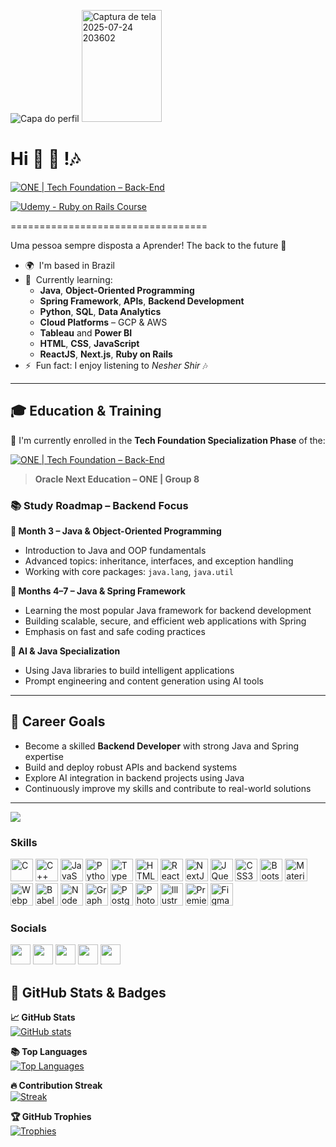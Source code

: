 
![Capa do perfil](https://www.oracle.com/a/ocom/img/rh03-one-br-logo.png) <img width="128" height="179" alt="Captura de tela 2025-07-24 203602" src="https://github.com/user-attachments/assets/1fadaca0-34b9-4110-895d-9d236b1c7380" />


Hi 👋  🚀 !🎶
==================================
[![ONE | Tech Foundation – Back-End](https://img.shields.io/badge/ONE%20|%20Tech%20Foundation-Back--End-orange?style=for-the-badge&logo=oracle)](https://www.oracle.com/br/education/oracle-next-education/)

[![Udemy - Ruby on Rails Course](https://img.shields.io/badge/Udemy-Ruby_on_Rails-red?style=for-the-badge&logo=udemy)](https://www.udemy.com/course/the-complete-ruby-on-rails-developer-course/)


==================================

Uma pessoa sempre disposta a Aprender! The back to the future 🚀

* 🌍  I'm based in Brazil  
* 🧠  Currently learning:
  - **Java**, **Object-Oriented Programming**
  - **Spring Framework**, **APIs**, **Backend Development**
  - **Python**, **SQL**, **Data Analytics**
  - **Cloud Platforms** – GCP & AWS
  - **Tableau** and **Power BI**
  - **HTML**, **CSS**, **JavaScript**
  - **ReactJS**, **Next.js**, **Ruby on Rails**
* ⚡  Fun fact: I enjoy listening to *Nesher Shir* 🎶

---

## 🎓 Education & Training

🎉 I'm currently enrolled in the **Tech Foundation Specialization Phase** of the:

[![ONE | Tech Foundation – Back-End](https://img.shields.io/badge/ONE%20|%20Tech%20Foundation-Back--End-blue?style=for-the-badge&logo=oracle)](https://www.oracle.com/br/education/oracle-next-education/)



> **Oracle Next Education – ONE | Group 8**


### 📚 Study Roadmap – Backend Focus

**📍 Month 3 – Java & Object-Oriented Programming**  
- Introduction to Java and OOP fundamentals  
- Advanced topics: inheritance, interfaces, and exception handling  
- Working with core packages: `java.lang`, `java.util`

**📍 Months 4–7 – Java & Spring Framework**  
- Learning the most popular Java framework for backend development  
- Building scalable, secure, and efficient web applications with Spring  
- Emphasis on fast and safe coding practices

**📍 AI & Java Specialization**  
- Using Java libraries to build intelligent applications  
- Prompt engineering and content generation using AI tools

---

## 🚀 Career Goals

- Become a skilled **Backend Developer** with strong Java and Spring expertise  
- Build and deploy robust APIs and backend systems  
- Explore AI integration in backend projects using Java  
- Continuously improve my skills and contribute to real-world solutions

---

<a href="https://www.github.com/lirasusejdev" target="_blank" rel="noreferrer"><img
src="https://img.shields.io/github/followers/lirasusejdev?logo=github&style=for-the-badge&color=0891b2&labelColor=1c1917" /></a>

### Skills

<p align="left">
<a href="https://docs.microsoft.com/en-us/cpp/?view=msvc-170" target="_blank" rel="noreferrer"><img src="https://raw.githubusercontent.com/danielcranney/readme-generator/main/public/icons/skills/c-colored.svg" width="36" height="36" alt="C" /></a>
<a href="https://docs.microsoft.com/en-us/cpp/?view=msvc-170" target="_blank" rel="noreferrer"><img src="https://raw.githubusercontent.com/danielcranney/readme-generator/main/public/icons/skills/cplusplus-colored.svg" width="36" height="36" alt="C++" /></a>
<a href="https://developer.mozilla.org/en-US/docs/Web/JavaScript" target="_blank" rel="noreferrer"><img src="https://raw.githubusercontent.com/danielcranney/readme-generator/main/public/icons/skills/javascript-colored.svg" width="36" height="36" alt="JavaScript" /></a>
<a href="https://www.python.org/" target="_blank" rel="noreferrer"><img src="https://raw.githubusercontent.com/danielcranney/readme-generator/main/public/icons/skills/python-colored.svg" width="36" height="36" alt="Python" /></a>
<a href="https://www.typescriptlang.org/" target="_blank" rel="noreferrer"><img src="https://raw.githubusercontent.com/danielcranney/readme-generator/main/public/icons/skills/typescript-colored.svg" width="36" height="36" alt="TypeScript" /></a>
<a href="https://developer.mozilla.org/en-US/docs/Glossary/HTML5" target="_blank" rel="noreferrer"><img src="https://raw.githubusercontent.com/danielcranney/readme-generator/main/public/icons/skills/html5-colored.svg" width="36" height="36" alt="HTML5" /></a>
<a href="https://reactjs.org/" target="_blank" rel="noreferrer"><img src="https://raw.githubusercontent.com/danielcranney/readme-generator/main/public/icons/skills/react-colored.svg" width="36" height="36" alt="React" /></a>
<a href="https://nextjs.org/docs" target="_blank" rel="noreferrer"><img src="https://raw.githubusercontent.com/danielcranney/readme-generator/main/public/icons/skills/nextjs-colored.svg" width="36" height="36" alt="NextJs" /></a>
<a href="https://jquery.com/" target="_blank" rel="noreferrer"><img src="https://raw.githubusercontent.com/danielcranney/readme-generator/main/public/icons/skills/jquery-colored.svg" width="36" height="36" alt="JQuery" /></a>
<a href="https://www.w3.org/TR/CSS/#css" target="_blank" rel="noreferrer"><img src="https://raw.githubusercontent.com/danielcranney/readme-generator/main/public/icons/skills/css3-colored.svg" width="36" height="36" alt="CSS3" /></a>
<a href="https://getbootstrap.com/" target="_blank" rel="noreferrer"><img src="https://raw.githubusercontent.com/danielcranney/readme-generator/main/public/icons/skills/bootstrap-colored.svg" width="36" height="36" alt="Bootstrap" /></a>
<a href="https://mui.com/" target="_blank" rel="noreferrer"><img src="https://raw.githubusercontent.com/danielcranney/readme-generator/main/public/icons/skills/materialui-colored.svg" width="36" height="36" alt="Material UI" /></a>
<a href="https://webpack.js.org/" target="_blank" rel="noreferrer"><img src="https://raw.githubusercontent.com/danielcranney/readme-generator/main/public/icons/skills/webpack-colored.svg" width="36" height="36" alt="Webpack" /></a>
<a href="https://babeljs.io/" target="_blank" rel="noreferrer"><img src="https://raw.githubusercontent.com/danielcranney/readme-generator/main/public/icons/skills/babel-colored.svg" width="36" height="36" alt="Babel" /></a>
<a href="https://nodejs.org/en/" target="_blank" rel="noreferrer"><img src="https://raw.githubusercontent.com/danielcranney/readme-generator/main/public/icons/skills/nodejs-colored.svg" width="36" height="36" alt="NodeJS" /></a>
<a href="https://graphql.org/" target="_blank" rel="noreferrer"><img src="https://raw.githubusercontent.com/danielcranney/readme-generator/main/public/icons/skills/graphql-colored.svg" width="36" height="36" alt="GraphQL" /></a>
<a href="https://www.postgresql.org/" target="_blank" rel="noreferrer"><img src="https://raw.githubusercontent.com/danielcranney/readme-generator/main/public/icons/skills/postgresql-colored.svg" width="36" height="36" alt="PostgreSQL" /></a>
<a href="https://www.adobe.com/uk/products/photoshop.html" target="_blank" rel="noreferrer"><img src="https://raw.githubusercontent.com/danielcranney/readme-generator/main/public/icons/skills/photoshop-colored.svg" width="36" height="36" alt="Photoshop" /></a>
<a href="adobe.com/uk/products/illustrator.html" target="_blank" rel="noreferrer"><img src="https://raw.githubusercontent.com/danielcranney/readme-generator/main/public/icons/skills/illustrator-colored.svg" width="36" height="36" alt="Illustrator" /></a>
<a href="https://www.adobe.com/uk/products/premiere.html" target="_blank" rel="noreferrer"><img src="https://raw.githubusercontent.com/danielcranney/readme-generator/main/public/icons/skills/premierepro-colored.svg" width="36" height="36" alt="Premiere Pro" /></a>
<a href="https://www.figma.com/" target="_blank" rel="noreferrer"><img src="https://raw.githubusercontent.com/danielcranney/readme-generator/main/public/icons/skills/figma-colored.svg" width="36" height="36" alt="Figma" /></a>
</p>


### Socials

<p align="left"> <a href="https://www.codepen.io/lirasusejdev" target="_blank" rel="noreferrer"><img src="https://raw.githubusercontent.com/danielcranney/readme-generator/main/public/icons/socials/codepen.svg" width="32" height="32" /></a> <a href="https://www.codesandbox.com/lis.amaral_7611" target="_blank" rel="noreferrer"><img src="https://raw.githubusercontent.com/danielcranney/readme-generator/main/public/icons/socials/codesandbox.svg" width="32" height="32" /></a> <a href="https://www.github.com/lirasusejdev" target="_blank" rel="noreferrer"><img src="https://raw.githubusercontent.com/danielcranney/readme-generator/main/public/icons/socials/github.svg" width="32" height="32" /></a> <a href="https://www.linkedin.com/in/lis-regine-amaral-10a0a6141/" target="_blank" rel="noreferrer"><img src="https://raw.githubusercontent.com/danielcranney/readme-generator/main/public/icons/socials/linkedin.svg" width="32" height="32" /></a> <a href="http://www.medium.com/@lis.amaral_88236" target="_blank" rel="noreferrer"><img src="https://raw.githubusercontent.com/danielcranney/readme-generator/main/public/icons/socials/medium.svg" width="32" height="32" /></a></p>

## 🏅 GitHub Stats & Badges

<b>📈 GitHub Stats</b>  
<a href="https://github.com/lirasusejdev">
  <img src="https://github-readme-stats.vercel.app/api?username=lirasusejdev&show_icons=true&count_private=true&title_color=0891b2&text_color=ffffff&icon_color=0891b2&bg_color=1c1917&hide_border=true" alt="GitHub stats" />
</a>

<b>📚 Top Languages</b>  
<a href="https://github.com/lirasusejdev">
  <img src="https://github-readme-stats.vercel.app/api/top-langs/?username=lirasusejdev&layout=compact&title_color=0891b2&text_color=ffffff&bg_color=1c1917&hide_border=true" alt="Top Languages" />
</a>

<b>🔥 Contribution Streak</b>  
<a href="https://github.com/lirasusejdev">
  <img src="https://github-readme-streak-stats.herokuapp.com/?user=lirasusejdev&theme=dark&background=1c1917&ring=0891b2&fire=0891b2&currStreakLabel=0891b2&hide_border=true" alt="Streak" />
</a>

<b>🏆 GitHub Trophies</b>  
<a href="https://github.com/lirasusejdev">
  <img src="https://github-profile-trophy.vercel.app/?username=lirasusejdev&theme=onedark&no-frame=true&column=4&title=Stars,Followers,Commits,Issues,PullRequest" alt="Trophies" />
</a>

